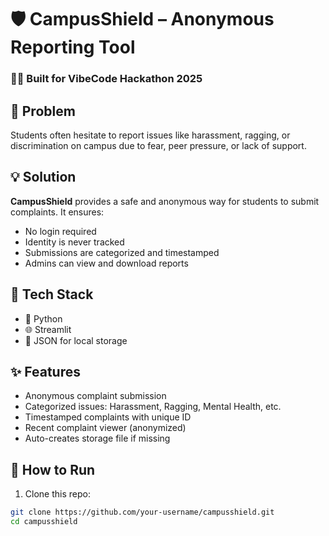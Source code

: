 # 🛡️ CampusShield – Anonymous Reporting Tool

### 👨‍🎓 Built for VibeCode Hackathon 2025

## 🚩 Problem
Students often hesitate to report issues like harassment, ragging, or discrimination on campus due to fear, peer pressure, or lack of support.

## 💡 Solution
**CampusShield** provides a safe and anonymous way for students to submit complaints. It ensures:
- No login required
- Identity is never tracked
- Submissions are categorized and timestamped
- Admins can view and download reports

## 🔧 Tech Stack
- 🐍 Python
- 🌐 Streamlit
- 📁 JSON for local storage

## ✨ Features
- Anonymous complaint submission
- Categorized issues: Harassment, Ragging, Mental Health, etc.
- Timestamped complaints with unique ID
- Recent complaint viewer (anonymized)
- Auto-creates storage file if missing

## 🚀 How to Run

1. Clone this repo:
```bash
git clone https://github.com/your-username/campusshield.git
cd campusshield

